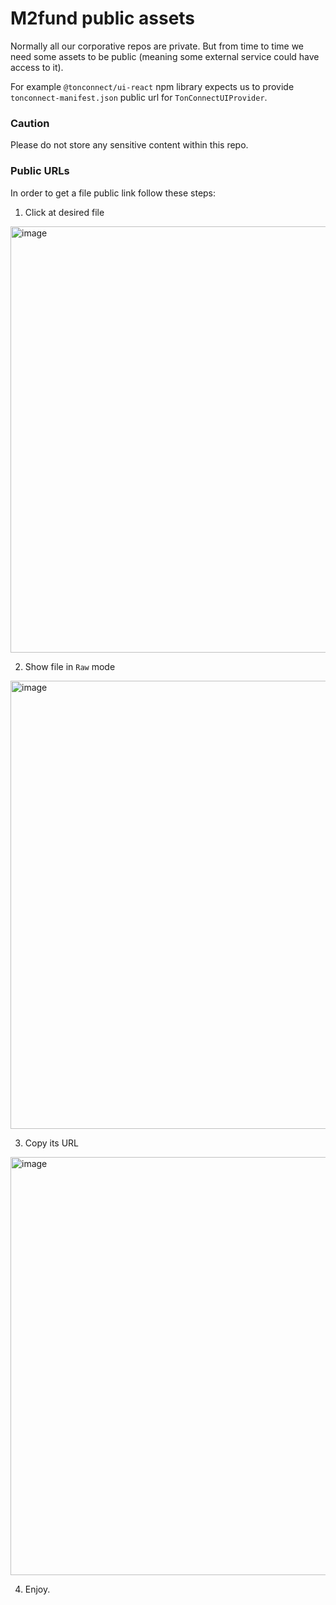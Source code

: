 # M2fund public assets
Normally all our corporative repos are private. But from time to time we need some assets to be public (meaning some external service could have access to it).

For example `@tonconnect/ui-react` npm library expects us to provide `tonconnect-manifest.json` public url for `TonConnectUIProvider`.

### Caution

Please do not store any sensitive content within this repo.

### Public URLs
In order to get a file public link follow these steps:

1. Click at desired file
<img width="682" alt="image" src="https://github.com/m2fund/public/assets/9373410/39ea4b55-167f-464d-a5ff-0953853ecf73">

2. Show file in `Raw` mode
<img width="717" alt="image" src="https://github.com/m2fund/public/assets/9373410/6e771e8f-3333-4f1d-9b8e-12e80afb3312">

3. Copy its URL
<img width="669" alt="image" src="https://github.com/m2fund/public/assets/9373410/6bf36175-5a85-4887-9062-f24d23ffe1af">

4. Enjoy.